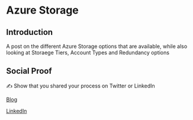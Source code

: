 # Azure Storage

## Introduction

A post on the different Azure Storage options that are available, while also looking at Storaege Tiers, Account Types and Redundancy options

## Social Proof

✍️ Show that you shared your process on Twitter or LinkedIn

[Blog](https://michaeldurkan.com/2021/11/19/100daysofcloud-day25-azurestorage/)

[LinkedIn](https://www.linkedin.com/posts/michael-durkan-1a72a759_100-days-of-cloud-day-25-azure-storage-activity-6867590239397961728-ybCm)

